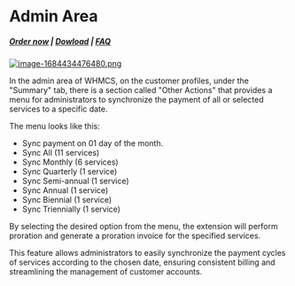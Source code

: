 # Admin Area

#####  [Order now](https://puqcloud.com/whmcs-addon-puq-customization.php) | [Dowload](https://download.puqcloud.com/WHMCS/addons/PUQ-Customization/) | [FAQ](https://faq.puqcloud.com/)

[![image-1684434476480.png](https://doc.puq.info/uploads/images/gallery/2023-05/scaled-1680-/image-1684434476480.png)](https://doc.puq.info/uploads/images/gallery/2023-05/image-1684434476480.png)

In the admin area of WHMCS, on the customer profiles, under the "Summary" tab, there is a section called "Other Actions" that provides a menu for administrators to synchronize the payment of all or selected services to a specific date.

The menu looks like this:

- Sync payment on 01 day of the month.
- Sync All (11 services)
- Sync Monthly (6 services)
- Sync Quarterly (1 service)
- Sync Semi-annual (1 service)
- Sync Annual (1 service)
- Sync Biennial (1 service)
- Sync Triennially (1 service)

By selecting the desired option from the menu, the extension will perform proration and generate a proration invoice for the specified services.

This feature allows administrators to easily synchronize the payment cycles of services according to the chosen date, ensuring consistent billing and streamlining the management of customer accounts.
